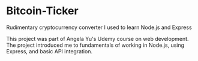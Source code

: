 # Bitcoin-Ticker
Rudimentary cryptocurrency converter I used to learn Node.js and Express

This project was part of Angela Yu's Udemy course on web development. The project introduced me to fundamentals of working in Node.js, using Express, and basic API integration.
